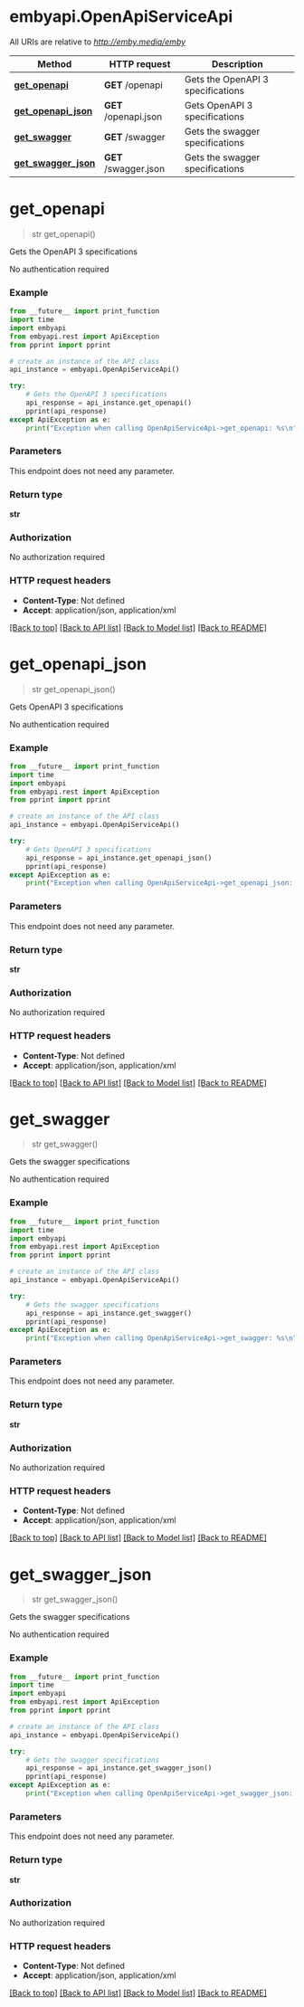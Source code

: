 # embyapi.OpenApiServiceApi

All URIs are relative to *http://emby.media/emby*

Method | HTTP request | Description
------------- | ------------- | -------------
[**get_openapi**](OpenApiServiceApi.md#get_openapi) | **GET** /openapi | Gets the OpenAPI 3 specifications
[**get_openapi_json**](OpenApiServiceApi.md#get_openapi_json) | **GET** /openapi.json | Gets OpenAPI 3 specifications
[**get_swagger**](OpenApiServiceApi.md#get_swagger) | **GET** /swagger | Gets the swagger specifications
[**get_swagger_json**](OpenApiServiceApi.md#get_swagger_json) | **GET** /swagger.json | Gets the swagger specifications

# **get_openapi**
> str get_openapi()

Gets the OpenAPI 3 specifications

No authentication required

### Example
```python
from __future__ import print_function
import time
import embyapi
from embyapi.rest import ApiException
from pprint import pprint

# create an instance of the API class
api_instance = embyapi.OpenApiServiceApi()

try:
    # Gets the OpenAPI 3 specifications
    api_response = api_instance.get_openapi()
    pprint(api_response)
except ApiException as e:
    print("Exception when calling OpenApiServiceApi->get_openapi: %s\n" % e)
```

### Parameters
This endpoint does not need any parameter.

### Return type

**str**

### Authorization

No authorization required

### HTTP request headers

 - **Content-Type**: Not defined
 - **Accept**: application/json, application/xml

[[Back to top]](#) [[Back to API list]](../README.md#documentation-for-api-endpoints) [[Back to Model list]](../README.md#documentation-for-models) [[Back to README]](../README.md)

# **get_openapi_json**
> str get_openapi_json()

Gets OpenAPI 3 specifications

No authentication required

### Example
```python
from __future__ import print_function
import time
import embyapi
from embyapi.rest import ApiException
from pprint import pprint

# create an instance of the API class
api_instance = embyapi.OpenApiServiceApi()

try:
    # Gets OpenAPI 3 specifications
    api_response = api_instance.get_openapi_json()
    pprint(api_response)
except ApiException as e:
    print("Exception when calling OpenApiServiceApi->get_openapi_json: %s\n" % e)
```

### Parameters
This endpoint does not need any parameter.

### Return type

**str**

### Authorization

No authorization required

### HTTP request headers

 - **Content-Type**: Not defined
 - **Accept**: application/json, application/xml

[[Back to top]](#) [[Back to API list]](../README.md#documentation-for-api-endpoints) [[Back to Model list]](../README.md#documentation-for-models) [[Back to README]](../README.md)

# **get_swagger**
> str get_swagger()

Gets the swagger specifications

No authentication required

### Example
```python
from __future__ import print_function
import time
import embyapi
from embyapi.rest import ApiException
from pprint import pprint

# create an instance of the API class
api_instance = embyapi.OpenApiServiceApi()

try:
    # Gets the swagger specifications
    api_response = api_instance.get_swagger()
    pprint(api_response)
except ApiException as e:
    print("Exception when calling OpenApiServiceApi->get_swagger: %s\n" % e)
```

### Parameters
This endpoint does not need any parameter.

### Return type

**str**

### Authorization

No authorization required

### HTTP request headers

 - **Content-Type**: Not defined
 - **Accept**: application/json, application/xml

[[Back to top]](#) [[Back to API list]](../README.md#documentation-for-api-endpoints) [[Back to Model list]](../README.md#documentation-for-models) [[Back to README]](../README.md)

# **get_swagger_json**
> str get_swagger_json()

Gets the swagger specifications

No authentication required

### Example
```python
from __future__ import print_function
import time
import embyapi
from embyapi.rest import ApiException
from pprint import pprint

# create an instance of the API class
api_instance = embyapi.OpenApiServiceApi()

try:
    # Gets the swagger specifications
    api_response = api_instance.get_swagger_json()
    pprint(api_response)
except ApiException as e:
    print("Exception when calling OpenApiServiceApi->get_swagger_json: %s\n" % e)
```

### Parameters
This endpoint does not need any parameter.

### Return type

**str**

### Authorization

No authorization required

### HTTP request headers

 - **Content-Type**: Not defined
 - **Accept**: application/json, application/xml

[[Back to top]](#) [[Back to API list]](../README.md#documentation-for-api-endpoints) [[Back to Model list]](../README.md#documentation-for-models) [[Back to README]](../README.md)

